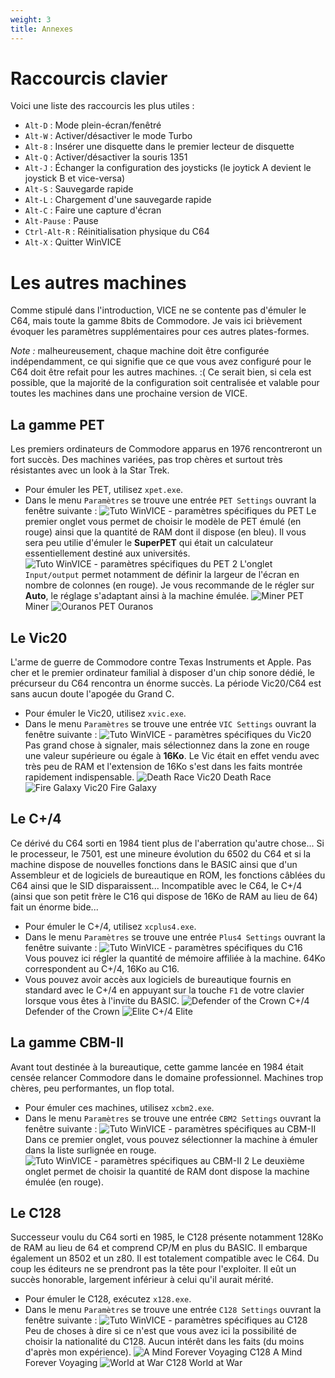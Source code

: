 ```yaml
---
weight: 3
title: Annexes
---
```


# Raccourcis clavier

Voici une liste des raccourcis les plus utiles :

* `Alt-D` : Mode plein-écran/fenêtré
* `Alt-W` : Activer/désactiver le mode Turbo
* `Alt-8` : Insérer une disquette dans le premier lecteur de disquette
* `Alt-Q` : Activer/désactiver la souris 1351
* `Alt-J` : Échanger la configuration des joysticks (le joytick A devient le joystick B et vice-versa)
* `Alt-S` : Sauvegarde rapide
* `Alt-L` : Chargement d'une sauvegarde rapide
* `Alt-C` : Faire une capture d'écran
* `Alt-Pause` : Pause
* `Ctrl-Alt-R` : Réinitialisation physique du C64
* `Alt-X` : Quitter WinVICE

# Les autres machines

Comme stipulé dans l'introduction, VICE ne se contente pas d'émuler le C64, mais toute la gamme 8bits de Commodore. Je vais ici brièvement évoquer les paramètres supplémentaires pour ces autres plates-formes.

_Note :_ malheureusement, chaque machine doit être configurée indépendamment, ce qui signifie que ce que vous avez configuré pour le C64 doit être refait pour les autres machines. :( Ce serait bien, si cela est possible, que la majorité de la configuration soit centralisée et valable pour toutes les machines dans une prochaine version de VICE.

## La gamme PET

Les premiers ordinateurs de Commodore apparus en 1976 rencontreront un fort succès. Des machines variées, pas trop chères et surtout très résistantes avec un look à la Star Trek.

* Pour émuler les PET, utilisez `xpet.exe`.
* Dans le menu `Paramètres` se trouve une entrée `PET Settings` ouvrant la fenêtre suivante :
![Tuto WinVICE - paramètres spécifiques du PET](/emulators/vice/configure/menu_parametres_pet_1.png)
Le premier onglet vous permet de choisir le modèle de PET émulé (en rouge) ainsi que la quantité de RAM dont il dispose (en bleu). Il vous sera peu utilie d'émuler le **SuperPET** qui était un calculateur essentiellement destiné aux universités.
![Tuto WinVICE - paramètres spécifiques du PET 2](/emulators/vice/configure/menu_parametres_pet_2.png)
L'onglet `Input/output` permet notamment de définir la largeur de l'écran en nombre de colonnes (en rouge). Je vous recommande de le régler sur **Auto**, le réglage s'adaptant ainsi à la machine émulée.
![Miner PET](/emulators/vice/configure/minerpet.png)
Miner
![Ouranos PET](/emulators/vice/configure/ouranospet.png)
Ouranos

## Le Vic20

L'arme de guerre de Commodore contre Texas Instruments et Apple. Pas cher et le premier ordinateur familial à disposer d'un chip sonore dédié, le précurseur du C64 rencontra un énorme succès. La période Vic20/C64 est sans aucun doute l'apogée du Grand C.

* Pour émuler le Vic20, utilisez `xvic.exe`.
* Dans le menu `Paramètres` se trouve une entrée `VIC Settings` ouvrant la fenêtre suivante :
![Tuto WinVICE - paramètres spécifiques du Vic20](/emulators/vice/configure/menu_parametres_vic.png)
Pas grand chose à signaler, mais sélectionnez dans la zone en rouge une valeur supérieure ou égale à **16Ko**. Le Vic était en effet vendu avec très peu de RAM et l'extension de 16Ko s'est dans les faits montrée rapidement indispensable.
![Death Race Vic20](/emulators/vice/configure/deathracevic.png)
Death Race
![Fire Galaxy Vic20](/emulators/vice/configure/firegalaxyvic.png)
Fire Galaxy

## Le C+/4

Ce dérivé du C64 sorti en 1984 tient plus de l'aberration qu'autre chose... Si le processeur, le 7501, est une mineure évolution du 6502 du C64 et si la machine dispose de nouvelles fonctions dans le BASIC ainsi que d'un Assembleur et de logiciels de bureautique en ROM, les fonctions câblées du C64 ainsi que le SID disparaissent... Incompatible avec le C64, le C+/4 (ainsi que son petit frère le C16 qui dispose de 16Ko de RAM au lieu de 64) fait un énorme bide...

* Pour émuler le C+/4, utilisez `xcplus4.exe`.
* Dans le menu `Paramètres` se trouve une entrée `Plus4 Settings` ouvrant la fenêtre suivante :
![Tuto WinVICE - paramètres spécifiques du C16](/emulators/vice/configure/menu_parametres_c16.png)
Vous pouvez ici régler la quantité de mémoire affiliée à la machine. 64Ko correspondent au C+/4, 16Ko au C16\.
* Vous pouvez avoir accès aux logiciels de bureautique fournis en standard avec le C+/4 en appuyant sur la touche `F1` de votre clavier lorsque vous êtes à l'invite du BASIC.
![Defender of the Crown C+/4](/emulators/vice/configure/dfotdc16.png)
Defender of the Crown
![Elite C+/4](/emulators/vice/configure/elitec16.png)
Elite

## La gamme CBM-II

Avant tout destinée à la bureautique, cette gamme lancée en 1984 était censée relancer Commodore dans le domaine professionnel. Machines trop chères, peu performantes, un flop total.

* Pour émuler ces machines, utilisez `xcbm2.exe`.
* Dans le menu `Paramètres` se trouve une entrée `CBM2 Settings` ouvrant la fenêtre suivante :
![Tuto WinVICE - paramètres spécifiques au CBM-II](/emulators/vice/configure/menu_parametres_cbm2_1.png)
Dans ce premier onglet, vous pouvez sélectionner la machine à émuler dans la liste surlignée en rouge.
![Tuto WinVICE - paramètres spécifiques au CBM-II 2](/emulators/vice/configure/menu_parametres_cbm2_2.png)
Le deuxième onglet permet de choisir la quantité de RAM dont dispose la machine émulée (en rouge).

## Le C128

Successeur voulu du C64 sorti en 1985, le C128 présente notamment 128Ko de RAM au lieu de 64 et comprend CP/M en plus du BASIC. Il embarque également un 8502 et un z80\. Il est totalement compatible avec le C64\. Du coup les éditeurs ne se prendront pas la tête pour l'exploiter. Il eût un succès honorable, largement inférieur à celui qu'il aurait mérité.

* Pour émuler le C128, exécutez `x128.exe`.
* Dans le menu `Paramètres` se trouve une entrée `C128 Settings` ouvrant la fenêtre suivante :
![Tuto WinVICE - paramètres spécifiques au C128](/emulators/vice/configure/menu_parametres_c128.png)
Peu de choses à dire si ce n'est que vous avez ici la possibilité de choisir la nationalité du C128\. Aucun intérêt dans les faits (du moins d'après mon expérience).
![A Mind Forever Voyaging C128](/emulators/vice/configure/amfvc128.png)
A Mind Forever Voyaging
![World at War C128](/emulators/vice/configure/wawc128.png)
World at War
